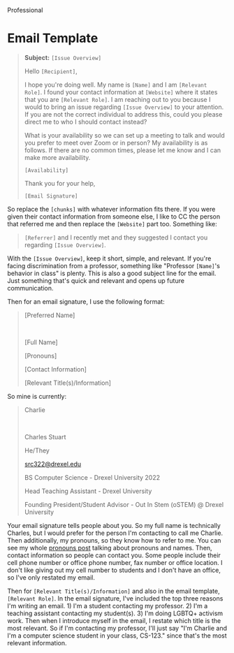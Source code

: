Professional

# Email Template

> **Subject:** `[Issue Overview]`
>
> Hello `[Recipient]`,
>
> I hope you're doing well. My name is `[Name]` and I am `[Relevant Role]`. I
> found your contact information at `[Website]` where it states that you are
> `[Relevant Role]`. I am reaching out to you because I would to bring an issue
> regarding `[Issue Overview]` to your attention. If you are not the correct
> individual to address this, could you please direct me to who I should contact
> instead?
>
> What is your availability so we can set up a meeting to talk and would you
> prefer to meet over Zoom or in person? My availability is as follows. If there
> are no common times, please let me know and I can make more availability.
>
> `[Availability]`
>
> Thank you for your help,
>
> `[Email Signature]`

So replace the `[chunks]` with whatever information fits there. If you were
given their contact information from someone else, I like to CC the person that
referred me and then replace the `[Website]` part too. Something like:

> `[Referrer]` and I recently met and they suggested I contact you regarding
> `[Issue Overview]`.

With the `[Issue Overview]`, keep it short, simple, and relevant. If you're
facing discrimination from a professor, something like "Professor `[Name]`'s
behavior in class" is plenty. This is also a good subject line for the email.
Just something that's quick and relevant and opens up future communication. 

Then for an email signature, I use the following format:

> [Preferred Name]
>
> <br>
>
> [Full Name]
>
> [Pronouns]
>
> [Contact Information]
>
> [Relevant Title(s)/Information]

So mine is currently:

> Charlie
>
> <br>
>
> Charles Stuart
>
> He/They
>
> src322@drexel.edu
>
> BS Computer Science - Drexel University 2022
>
> Head Teaching Assistant - Drexel University
>
> Founding President/Student Advisor - Out In Stem (oSTEM) @ Drexel University

Your email signature tells people about you. So my full name is technically
Charles, but I would prefer for the person I'm contacting to call me Charlie.
Then additionally, my pronouns, so they know how to refer to me. You can see
my whole
[pronouns post](../20211020/intlpronounsday.html)
talking about pronouns and names. Then, contact information so people can
contact you. Some people include their cell phone number or office phone number,
fax number or office location. I don't like giving out my cell number to
students and I don't have an office, so I've only restated my email.

Then for `[Relevant Title(s)/Information]` and also in the email template,
`[Relevant Role]`. In the email signature, I've included the top three reasons
I'm writing an email. 1) I'm a student contacting my professor. 2) I'm a
teaching assistant contacting my student(s). 3) I'm doing LGBTQ+ activism work.
Then when I introduce myself in the email, I restate which title is the most
relevant. So if I'm contacting my professor, I'll just say "I'm Charlie and I'm
a computer science student in your class, CS-123." since that's the most
relevant information.



